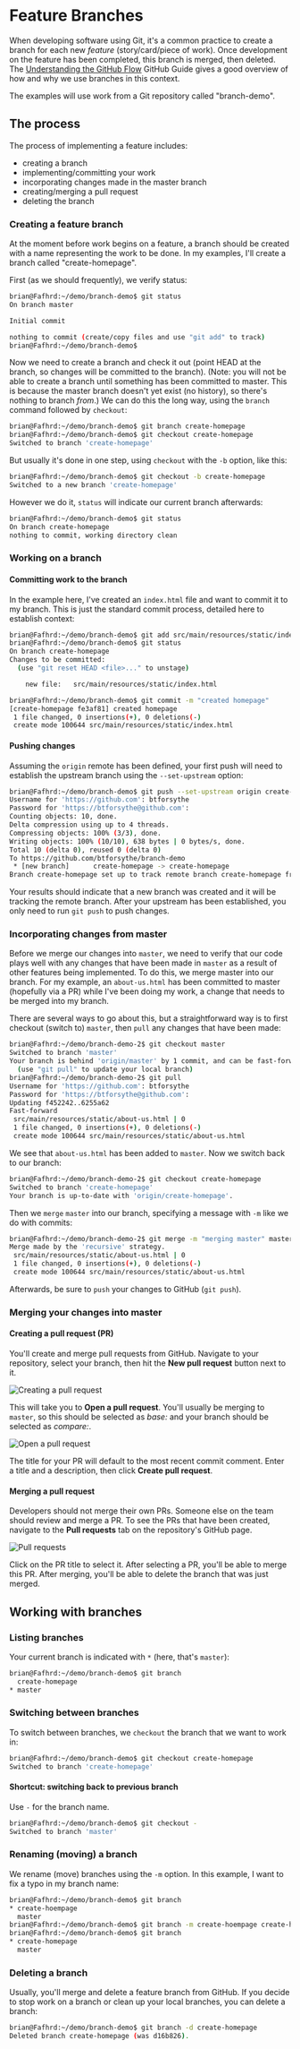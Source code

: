 # Feature Branches

When developing software using Git, it's a common practice to create a branch for each new *feature* (story/card/piece of work). Once development on the feature has been completed, this branch is merged, then deleted. The [Understanding the GitHub Flow](https://guides.github.com/introduction/flow/) GitHub Guide gives a good overview of how and why we use branches in this context.

The examples will use work from a Git repository called "branch-demo".

## The process

The process of implementing a feature includes:
- creating a branch
- implementing/committing your work
- incorporating changes made in the master branch
- creating/merging a pull request
- deleting the branch

### Creating a feature branch

At the moment before work begins on a feature, a branch should be created with a name representing the work to be done. In my examples, I'll create a branch called "create-homepage".

First (as we should frequently), we verify status:

```bash
brian@Fafhrd:~/demo/branch-demo$ git status
On branch master

Initial commit

nothing to commit (create/copy files and use "git add" to track)
brian@Fafhrd:~/demo/branch-demo$
```

Now we need to create a branch and check it out (point HEAD at the branch, so changes will be committed to the branch). (Note: you will not be able to create a branch until something has been committed to master. This is because the master branch doesn't yet exist (no history), so there's nothing to branch *from*.) We can do this the long way, using the `branch` command followed by `checkout`:

```bash
brian@Fafhrd:~/demo/branch-demo$ git branch create-homepage
brian@Fafhrd:~/demo/branch-demo$ git checkout create-homepage
Switched to branch 'create-homepage'
```

But usually it's done in one step, using `checkout` with the `-b` option, like this:

```bash
brian@Fafhrd:~/demo/branch-demo$ git checkout -b create-homepage
Switched to a new branch 'create-homepage'
```

However we do it, `status` will indicate our current branch afterwards:

```bash
brian@Fafhrd:~/demo/branch-demo$ git status
On branch create-homepage
nothing to commit, working directory clean
```

### Working on a branch

#### Committing work to the branch

In the example here, I've created an `index.html` file and want to commit it to my branch. This is just the standard commit process, detailed here to establish context:

```bash
brian@Fafhrd:~/demo/branch-demo$ git add src/main/resources/static/index.html
brian@Fafhrd:~/demo/branch-demo$ git status
On branch create-homepage
Changes to be committed:
  (use "git reset HEAD <file>..." to unstage)

	new file:   src/main/resources/static/index.html

brian@Fafhrd:~/demo/branch-demo$ git commit -m "created homepage"
[create-homepage fe3af81] created homepage
 1 file changed, 0 insertions(+), 0 deletions(-)
 create mode 100644 src/main/resources/static/index.html
```

#### Pushing changes

Assuming the `origin` remote has been defined, your first push will need to establish the upstream branch using the `--set-upstream` option:

```bash
brian@Fafhrd:~/demo/branch-demo$ git push --set-upstream origin create-homepage
Username for 'https://github.com': btforsythe
Password for 'https://btforsythe@github.com': 
Counting objects: 10, done.
Delta compression using up to 4 threads.
Compressing objects: 100% (3/3), done.
Writing objects: 100% (10/10), 638 bytes | 0 bytes/s, done.
Total 10 (delta 0), reused 0 (delta 0)
To https://github.com/btforsythe/branch-demo
 * [new branch]      create-homepage -> create-homepage
Branch create-homepage set up to track remote branch create-homepage from origin.
```

Your results should indicate that a new branch was created and it will be tracking the remote branch. After your upstream has been established, you only need to run `git push` to push changes.

### Incorporating changes from master

Before we merge our changes into `master`, we need to verify that our code plays well with any changes that have been made in `master` as a result of other features being implemented.  To do this, we merge master into our branch. For my example, an `about-us.html` has been committed to master (hopefully via a PR) while I've been doing my work, a change that needs to be merged into my branch.

There are several ways to go about this, but a straightforward way is to first checkout (switch to) `master`, then `pull` any changes that have been made:

```bash
brian@Fafhrd:~/demo/branch-demo-2$ git checkout master
Switched to branch 'master'
Your branch is behind 'origin/master' by 1 commit, and can be fast-forwarded.
  (use "git pull" to update your local branch)
brian@Fafhrd:~/demo/branch-demo-2$ git pull
Username for 'https://github.com': btforsythe
Password for 'https://btforsythe@github.com': 
Updating f452242..6255a62
Fast-forward
 src/main/resources/static/about-us.html | 0
 1 file changed, 0 insertions(+), 0 deletions(-)
 create mode 100644 src/main/resources/static/about-us.html
```

We see that `about-us.html` has been added to `master`. Now we switch back to our branch:

```bash
brian@Fafhrd:~/demo/branch-demo-2$ git checkout create-homepage 
Switched to branch 'create-homepage'
Your branch is up-to-date with 'origin/create-homepage'.
```

Then we `merge` `master` into our branch, specifying a message with `-m` like we do with commits:

```bash
brian@Fafhrd:~/demo/branch-demo-2$ git merge -m "merging master" master
Merge made by the 'recursive' strategy.
 src/main/resources/static/about-us.html | 0
 1 file changed, 0 insertions(+), 0 deletions(-)
 create mode 100644 src/main/resources/static/about-us.html
```

Afterwards, be sure to `push` your changes to GitHub (`git push`).

### Merging your changes into master

#### Creating a pull request (PR)

You'll create and merge pull requests from GitHub. Navigate to your repository, select your branch, then hit the **New pull request** button next to it.

![Creating a pull request](new-pull-request.png)

This will take you to **Open a pull request**. You'll usually be merging to `master`, so this should be selected as *base:* and your branch should be selected as *compare:*.

![Open a pull request](open-a-pull-request.png)

The title for your PR will default to the most recent commit comment. Enter a title and a description, then click **Create pull request**.

#### Merging a pull request

Developers should not merge their own PRs. Someone else on the team should review and merge a PR. To see the PRs that have been created, navigate to the **Pull requests** tab on the repository's GitHub page.

![Pull requests](pull-requests.png)

Click on the PR title to select it. After selecting a PR, you'll be able to merge this PR. After merging, you'll be able to delete the branch that was just merged.

## Working with branches

### Listing branches

Your current branch is indicated with `*` (here, that's `master`):

```bash
brian@Fafhrd:~/demo/branch-demo$ git branch
  create-homepage
* master
```

### Switching between branches

To switch between branches, we `checkout` the branch that we want to work in:

```bash
brian@Fafhrd:~/demo/branch-demo$ git checkout create-homepage 
Switched to branch 'create-homepage'
```

#### Shortcut: switching back to previous branch

Use `-` for the branch name.

```bash
brian@Fafhrd:~/demo/branch-demo$ git checkout -
Switched to branch 'master'
```

### Renaming (moving) a branch

We rename (move) branches using the `-m` option. In this example, I want to fix a typo in my branch name:

```bash
brian@Fafhrd:~/demo/branch-demo$ git branch
* create-hoempage
  master
brian@Fafhrd:~/demo/branch-demo$ git branch -m create-hoempage create-homepage
brian@Fafhrd:~/demo/branch-demo$ git branch
* create-homepage
  master
```

### Deleting a branch

Usually, you'll merge and delete a feature branch from GitHub. If you decide to stop work on a branch or clean up your local branches, you can delete a branch:

```bash
brian@Fafhrd:~/demo/branch-demo$ git branch -d create-homepage 
Deleted branch create-homepage (was d16b826).
```
